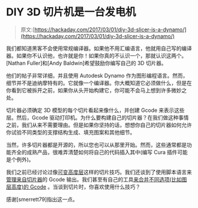 # DIY 3D 切片机是一台发电机

> 原文:[https://hackaday.com/2017/03/01/diy-3d-slicer-is-a-dynamo/](https://hackaday.com/2017/03/01/diy-3d-slicer-is-a-dynamo/)

我们都知道黑客不会使用常规编译器。如果他不用汇编语言，他就用自己写的编译器。如果你不认识他，也许就是你！如果你真的不认识一个，那就认识这两个。[Nathan Fuller]和[Andy Baldwin]希望鼓励你编写自己的 3D 切片器。

他们的帖子非常详细，并且使用 Autodesk Dynamo 作为图形编程语言。然而，细节并不是迪纳摩特有的。它就像一个编译器。你大概知道它必须做什么，但是在你看到它被拆开之前，如果你从头开始构建它，你可能不会马上想到许多微妙之处。

切片器必须确定 3D 模型的每个切片看起来像什么，并创建 Gcode 来表示这些层。然后，Gcode 驱动打印机。为什么要构建自己的切片器？在我们做这种事情之前，我们从来不需要理由。但是如果你坚持的话，想想你自己的切片器如何允许你试验不同类型的支撑结构生成、填充图案和其他细节。

当然，许多切片器都是开源的，所以您也可以从那里开始。然而，这些通常都是功能齐全的成熟产品，很难弄清楚如何将自己的代码插入其中(编写 Cura 插件可能是个例外)。

我们之前已经讨论过像[可变高度层](https://hackaday.com/2017/02/16/hands-on-with-variable-layer-height/)这样的切片技巧。我们还谈到了使用脚本语言来[管理来自切片器](https://hackaday.com/2016/07/20/3d-printering-g-code-post-processing-with-perl/)的 Gcode 输出。我们甚至有自己的工具[来合并不同选项(比如图层高度)的 Gcode](https://hackaday.com/2015/07/22/better-3d-prints-by-mixing-slicing-techniques/) 。当谈到切片时，你喜欢使用什么技巧？

感谢[smerrett79]指出这一点。